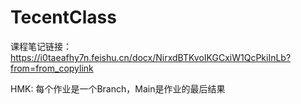 # TecentClass

课程笔记链接：https://i0taeafhy7n.feishu.cn/docx/NirxdBTKvoIKGCxiW1QcPkiInLb?from=from_copylink

HMK: 每个作业是一个Branch，Main是作业的最后结果
